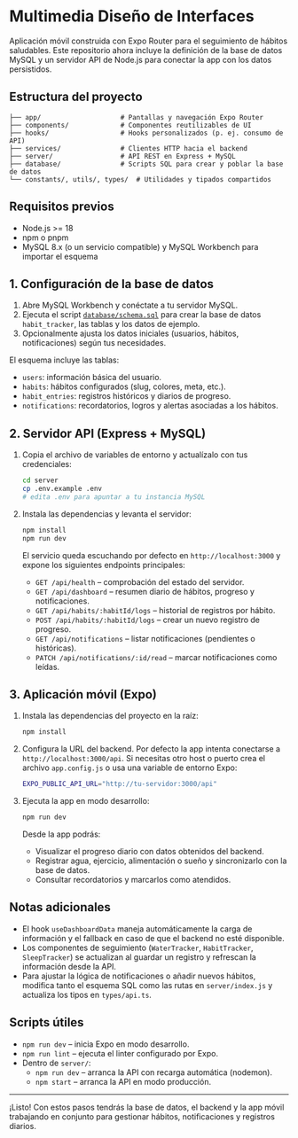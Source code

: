 # Multimedia Diseño de Interfaces

Aplicación móvil construida con Expo Router para el seguimiento de hábitos saludables.
Este repositorio ahora incluye la definición de la base de datos MySQL y un servidor API de Node.js para conectar la app con los datos persistidos.

## Estructura del proyecto

```
├── app/                    # Pantallas y navegación Expo Router
├── components/             # Componentes reutilizables de UI
├── hooks/                  # Hooks personalizados (p. ej. consumo de API)
├── services/               # Clientes HTTP hacia el backend
├── server/                 # API REST en Express + MySQL
├── database/               # Scripts SQL para crear y poblar la base de datos
└── constants/, utils/, types/  # Utilidades y tipados compartidos
```

## Requisitos previos

- Node.js >= 18
- npm o pnpm
- MySQL 8.x (o un servicio compatible) y MySQL Workbench para importar el esquema

## 1. Configuración de la base de datos

1. Abre MySQL Workbench y conéctate a tu servidor MySQL.
2. Ejecuta el script [`database/schema.sql`](database/schema.sql) para crear la base de datos `habit_tracker`, las tablas y los datos de ejemplo.
3. Opcionalmente ajusta los datos iniciales (usuarios, hábitos, notificaciones) según tus necesidades.

El esquema incluye las tablas:
- `users`: información básica del usuario.
- `habits`: hábitos configurados (slug, colores, meta, etc.).
- `habit_entries`: registros históricos y diarios de progreso.
- `notifications`: recordatorios, logros y alertas asociadas a los hábitos.

## 2. Servidor API (Express + MySQL)

1. Copia el archivo de variables de entorno y actualízalo con tus credenciales:

   ```bash
   cd server
   cp .env.example .env
   # edita .env para apuntar a tu instancia MySQL
   ```

2. Instala las dependencias y levanta el servidor:

   ```bash
   npm install
   npm run dev
   ```

   El servicio queda escuchando por defecto en `http://localhost:3000` y expone los siguientes endpoints principales:

   - `GET /api/health` – comprobación del estado del servidor.
   - `GET /api/dashboard` – resumen diario de hábitos, progreso y notificaciones.
   - `GET /api/habits/:habitId/logs` – historial de registros por hábito.
   - `POST /api/habits/:habitId/logs` – crear un nuevo registro de progreso.
   - `GET /api/notifications` – listar notificaciones (pendientes o históricas).
   - `PATCH /api/notifications/:id/read` – marcar notificaciones como leídas.

## 3. Aplicación móvil (Expo)

1. Instala las dependencias del proyecto en la raíz:

   ```bash
   npm install
   ```

2. Configura la URL del backend. Por defecto la app intenta conectarse a `http://localhost:3000/api`. Si necesitas otro host o puerto crea el archivo `app.config.js` o usa una variable de entorno Expo:

   ```bash
   EXPO_PUBLIC_API_URL="http://tu-servidor:3000/api"
   ```

3. Ejecuta la app en modo desarrollo:

   ```bash
   npm run dev
   ```

   Desde la app podrás:
   - Visualizar el progreso diario con datos obtenidos del backend.
   - Registrar agua, ejercicio, alimentación o sueño y sincronizarlo con la base de datos.
   - Consultar recordatorios y marcarlos como atendidos.

## Notas adicionales

- El hook `useDashboardData` maneja automáticamente la carga de información y el fallback en caso de que el backend no esté disponible.
- Los componentes de seguimiento (`WaterTracker`, `HabitTracker`, `SleepTracker`) se actualizan al guardar un registro y refrescan la información desde la API.
- Para ajustar la lógica de notificaciones o añadir nuevos hábitos, modifica tanto el esquema SQL como las rutas en `server/index.js` y actualiza los tipos en `types/api.ts`.

## Scripts útiles

- `npm run dev` – inicia Expo en modo desarrollo.
- `npm run lint` – ejecuta el linter configurado por Expo.
- Dentro de `server/`:
  - `npm run dev` – arranca la API con recarga automática (nodemon).
  - `npm start` – arranca la API en modo producción.

---
¡Listo! Con estos pasos tendrás la base de datos, el backend y la app móvil trabajando en conjunto para gestionar hábitos, notificaciones y registros diarios.
